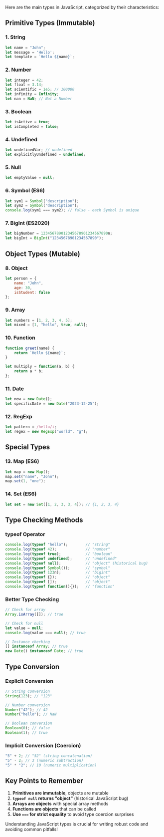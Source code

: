 Here are the main types in JavaScript, categorized by their characteristics:

## Primitive Types (Immutable)

### 1. **String**
```javascript
let name = "John";
let message = 'Hello';
let template = `Hello ${name}`;
```

### 2. **Number**
```javascript
let integer = 42;
let float = 3.14;
let scientific = 1e5; // 100000
let infinity = Infinity;
let nan = NaN; // Not a Number
```

### 3. **Boolean**
```javascript
let isActive = true;
let isCompleted = false;
```

### 4. **Undefined**
```javascript
let undefinedVar; // undefined
let explicitlyUndefined = undefined;
```

### 5. **Null**
```javascript
let emptyValue = null;
```

### 6. **Symbol** (ES6)
```javascript
let sym1 = Symbol("description");
let sym2 = Symbol("description");
console.log(sym1 === sym2); // false - each Symbol is unique
```

### 7. **BigInt** (ES2020)
```javascript
let bigNumber = 123456789012345678901234567890n;
let bigInt = BigInt("12345678901234567890");
```

## Object Types (Mutable)

### 8. **Object**
```javascript
let person = {
    name: "John",
    age: 30,
    isStudent: false
};
```

### 9. **Array**
```javascript
let numbers = [1, 2, 3, 4, 5];
let mixed = [1, "hello", true, null];
```

### 10. **Function**
```javascript
function greet(name) {
    return `Hello ${name}`;
}

let multiply = function(a, b) {
    return a * b;
};
```

### 11. **Date**
```javascript
let now = new Date();
let specificDate = new Date("2023-12-25");
```

### 12. **RegExp**
```javascript
let pattern = /hello/i;
let regex = new RegExp("world", "g");
```

## Special Types

### 13. **Map** (ES6)
```javascript
let map = new Map();
map.set("name", "John");
map.set(1, "one");
```

### 14. **Set** (ES6)
```javascript
let set = new Set([1, 2, 3, 3, 4]); // {1, 2, 3, 4}
```

## Type Checking Methods

### **typeof Operator**
```javascript
console.log(typeof "hello");        // "string"
console.log(typeof 42);             // "number"
console.log(typeof true);           // "boolean"
console.log(typeof undefined);      // "undefined"
console.log(typeof null);           // "object" (historical bug)
console.log(typeof Symbol());       // "symbol"
console.log(typeof 123n);           // "bigint"
console.log(typeof {});             // "object"
console.log(typeof []);             // "object"
console.log(typeof function(){});   // "function"
```

### **Better Type Checking**
```javascript
// Check for array
Array.isArray([]); // true

// Check for null
let value = null;
console.log(value === null); // true

// Instance checking
[] instanceof Array; // true
new Date() instanceof Date; // true
```

## Type Conversion

### **Explicit Conversion**
```javascript
// String conversion
String(123); // "123"

// Number conversion
Number("42"); // 42
Number("hello"); // NaN

// Boolean conversion
Boolean(0); // false
Boolean(1); // true
```

### **Implicit Conversion (Coercion)**
```javascript
"5" + 2; // "52" (string concatenation)
"5" - 2; // 3 (numeric subtraction)
"5" * "2"; // 10 (numeric multiplication)
```

## Key Points to Remember

1. **Primitives are immutable**, objects are mutable
2. **`typeof null` returns "object"** (historical JavaScript bug)
3. **Arrays are objects** with special array methods
4. **Functions are objects** that can be called
5. **Use `===` for strict equality** to avoid type coercion surprises

Understanding JavaScript types is crucial for writing robust code and avoiding common pitfalls!